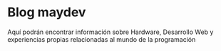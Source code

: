 # Blog maydev

Aquí podrán encontrar información sobre Hardware, Desarrollo Web y experiencias propias relacionadas al mundo de la programación

